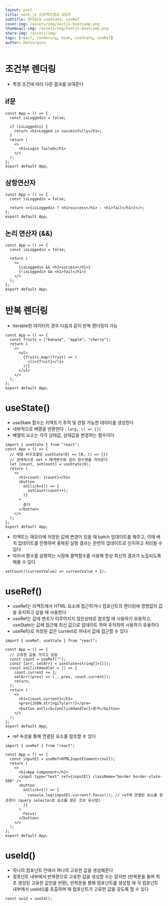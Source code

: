 ```yaml
---
layout: post
title: next.js 프로젝트캠프 8일차
subtitle: 렌더링과 useState, useRef
cover-img: /assets/img/nextjs-bootcamp.png
thumbnail-img: /assets/img/nextjs-bootcamp.png
share-img: /assets/img/
tags: [react, rendering, hook, useState, useRef]
author: Detourguru
---
```


# 조건부 렌더링

- 특정 조건에 따라 다른 결과를 보여준다

## if문

```
const App = () => {
  const isLoggedin = false;

  if (isLoggedin) {
    return <h1>Logged in successfully</h1>;
  }
  return (
    <>
      <h1>Login failed</h1>
    </>
  );
};
export default App;
```

## 삼항연산자

```
const App = () => {
  const isLoggedin = false;

  return <>{isLoggedin ? <h1>success</h1> : <h1>fail</h1>}</>;
};
export default App;
```

## 논리 연산자 (&&)

```
const App = () => {
  const isLoggedin = false;

  return (
    <>
      {isLoggedin && <h1>success</h1>}
      {!isLoggedin && <h1>fail</h1>}
    </>
  );
};
export default App;
```

# 반복 렌더링

- iterable한 데이터의 경우 다음과 같이 반복 렌더링이 가능

```
const App = () => {
  const fruits = ["banana", "apple", "cherry"];
  return (
    <>
      <ul>
        {fruits.map((fruit) => (
          <li>{fruit}</li>
        ))}
      </ul>
    </>
  );
};
export default App;
```

# useState()

- useState 함수는 리액트가 추적 및 관찰 가능한 데이터를 생성한다
- 내부적으로 배열을 반환한다 : `[arg, () => {}]`
- 배열의 요소는 각각 상태값, 상태값을 변경하는 함수이다

```
import { useState } from "react";
const App = () => {
  // 배열 비구조할당 useState(0) == [0, () => {}]
  // 관례적으로 set + 매개변수와 같이 함수명을 지어준다
  let [count, setCount] = useState(0);
  return (
    <>
      <h1>count: {count}</h1>
      <button
        onClick={() => {
          setCount(count++);
        }}
      >
        증가
      </button>
    </>
  );
};
export default App;
```

- 리액트는 메모리에 저장된 값에 변경이 있을 때 batch 업데이트를 해주고, 이때 배치 업데이트를 진행하며 중복된 실행 결과는 한번의 업데이트로 인지하고 처리될 수 있다
- 따라서 함수를 실행하는 시점에 콜백함수를 사용해 항상 최신의 결과가 노출되도록 해줄 수 있다

```
setCount((currentValue) => currentValue + 1);
```

# useRef()

- useRef는 리액트에서 HTML 요소에 접근하거나 컴포넌트의 렌더링에 영향없이 값을 유지하고 싶을 때 사용한다
- useRef는 값에 변조가 이루어지지 않은상태로 참조할 때 사용하기 유용하고, useState는 값에 접근해 최신 값으로 업데이트 하며 추적하여 사용하기 유용하다
- useRef()로 저장된 값은 current로 꺼내서 값에 접근할 수 있다

```
import { useRef, useState } from "react";

const App = () => {
  // 고유한 값을 가지고 있음
  const count = useRef("");
  const [arr, setArr] = useState<string[]>([]);
  const onClickHandler = () => {
    count.current += 1;
    setArr((prev) => [...prev, count.current]);
    return;
  };
  return (
    <>
      <h1>{count.current}</h1>
      <pre>{JSON.stringify(arr)}</pre>
      <button onClick={onClickHandler}>증가</button>
    </>
  );
};
export default App;
```

- ref 속성을 통해 연결된 요소를 참조할 수 있다

```
import { useRef } from "react";

const App = () => {
  const inputEl = useRef<HTMLInputElement>(null);
  return (
    <>
      <h1>App Component</h1>
      <input type="text" ref={inputEl} className="border border-slate-500" />
      <button
        onClick={() => {
          console.log(inputEl.current?.focus()); // ref에 연결된 요소를 참조한다 (query selector로 요소를 찾은 것과 유사함)
        }}
      >
        Focus!
      </button>
    </>
  );
};
export default App;
```

# useId()

- 하나의 컴포넌트 안에서 하나의 고유한 값을 생성해준다
- 컴포넌트 내부에서 반복문으로 고유한 값을 생성할 수는 없지만 (반복문을 돌며 최초 생성된 고유한 값만을 반환), 반복문을 통해 컴포넌트를 생성할 때 각 컴포넌트 내부에서 useId()를 호출하며 매 컴포넌트가 고유한 값을 갖도록 할 수 있다

```
const uuid = useId();
```
